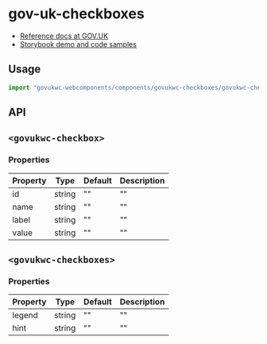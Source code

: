 # gov-uk-checkboxes

- [Reference docs at GOV.UK](https://design-system.service.gov.uk/components/checkboxes/)
- [Storybook demo and code samples](http://tgreyuk.github.io/govuk-webcomponents/storybook/?path=/story/checkboxes/)

## Usage

```javascript
import 'govukwc-webcomponents/components/govukwc-checkboxes/govukwc-checkboxes';
```

## API

## `<govukwc-checkbox>`

### Properties

| Property  |  Type     | Default | Description |
|-----------|-----------|---------|-------------|
| id|string|""|""
| name|string|""|""
| label|string|""|""
| value|string|""|""| 

## `<govukwc-checkboxes>`

### Properties

| Property  |  Type     | Default | Description |
|-----------|-----------|---------|-------------|
| legend|string|""|""
| hint|string|""|""| 

